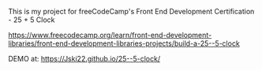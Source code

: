 This is my project for freeCodeCamp's Front End Development Certification - 25 + 5 Clock

https://www.freecodecamp.org/learn/front-end-development-libraries/front-end-development-libraries-projects/build-a-25--5-clock 

DEMO at: https://Jski22.github.io/25--5-clock/ 